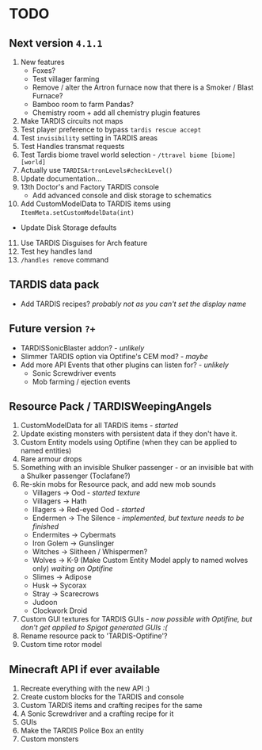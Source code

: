 # TODO

## Next version `4.1.1`
1. New features
   * Foxes?
   * Test villager farming
   * Remove / alter the Artron furnace now that there is a Smoker / Blast Furnace?
   * Bamboo room to farm Pandas?
   * Chemistry room + add all chemistry plugin features
2. Make TARDIS circuits not maps
3. Test player preference to bypass `tardis rescue accept`
4. Test `invisibility` setting in TARDIS areas
5. Test Handles transmat requests
6. Test Tardis biome travel world selection - `/ttravel biome [biome] [world]`
7. Actually use `TARDISArtronLevels#checkLevel()`
8. Update documentation...
9. 13th Doctor's and Factory TARDIS console
   * Add advanced console and disk storage to schematics
10. Add CustomModelData to TARDIS items using `ItemMeta.setCustomModelData(int)`
   * Update Disk Storage defaults
11. Use TARDIS Disguises for Arch feature
12. Test hey handles land
13. `/handles remove` command

## TARDIS data pack
* Add TARDIS recipes? _probably not as you can't set the display name_

## Future version `?+`
* TARDISSonicBlaster addon? - _unlikely_
* Slimmer TARDIS option via Optifine's CEM mod? - _maybe_
* Add more API Events that other plugins can listen for? - _unlikely_
   * Sonic Screwdriver events
   * Mob farming / ejection events

## Resource Pack / TARDISWeepingAngels
1. CustomModelData for all TARDIS items - _started_
2. Update existing monsters with persistent data if they don't have it.
3. Custom Entity models using Optifine (when they can be applied to named entities)
4. Rare armour drops
5. Something with an invisible Shulker passenger - or an invisible bat with a Shulker passenger (Toclafane?)
6. Re-skin mobs for Resource pack, and add new mob sounds
   * Villagers -> Ood - _started texture_
   * Villagers -> Hath
   * Illagers -> Red-eyed Ood - _started_
   * Endermen -> The Silence - _implemented, but texture needs to be finished_
   * Endermites -> Cybermats
   * Iron Golem -> Gunslinger
   * Witches -> Slitheen / Whispermen?
   * Wolves -> K-9 (Make Custom Entity Model apply to named wolves only) _waiting on Optifine_
   * Slimes -> Adipose
   * Husk -> Sycorax
   * Stray -> Scarecrows
   * Judoon
   * Clockwork Droid
7. Custom GUI textures for TARDIS GUIs - _now possible with Optifine, but don't get applied to Spigot generated GUIs :(_
8. Rename resource pack to 'TARDIS-Optifine'?
9. Custom time rotor model

## Minecraft API if ever available
1. Recreate everything with the new API :)
2. Create custom blocks for the TARDIS and console
3. Custom TARDIS items and crafting recipes for the same
4. A Sonic Screwdriver and a crafting recipe for it
5. GUIs
6. Make the TARDIS Police Box an entity
7. Custom monsters
